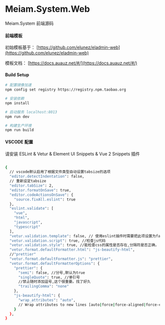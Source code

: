 # Meiam.System.Web

Meiam.System 前端源码

#### 前端模板

初始模板基于： [https://github.com/elunez/eladmin-web](https://github.com/elunez/eladmin-web)

模板文档： [https://docs.auauz.net/#/](https://docs.auauz.net/#/)

#### Build Setup
``` bash
# 配置镜像加速
npm config set registry https://registry.npm.taobao.org

# 安装依赖
npm install

# 启动服务 localhost:8013
npm run dev

# 构建生产环境
npm run build

```

#### VSCODE 配置

请安装 ESLint & Vetur & Element UI Snippets & Vue 2 Snippets 插件

``` bash

{
  // vscode默认启用了根据文件类型自动设置tabsize的选项
  "editor.detectIndentation": false,
  // 重新设定tabsize
  "editor.tabSize": 2,
  "editor.formatOnSave": true,
  "editor.codeActionsOnSave": {
    "source.fixAll.eslint": true
  },
  "eslint.validate": [
    "vue",
    "html",
    "javascript",
    "typescript"
  ],
  "vetur.validation.template": false, // 使用eslint插件时需要把此项设置为false
  "vetur.validation.script": true, //检查js代码
  "vetur.validation.style": true, //能检查css的属性是否存在,分隔符是否正确，
  "vetur.format.defaultFormatter.html": "js-beautify-html",
  //"prettier"
  "vetur.format.defaultFormatter.js": "prettier",
  "vetur.format.defaultFormatterOptions": {
    "prettier": {
      "semi": false, //分号,默认为true
      "singleQuote": true, //单引号
      //禁止随时添加逗号,这个很重要。找了好久
      "trailingComma": "none"
    },
    "js-beautify-html": {
      "wrap_attributes": "auto",
      // Wrap attributes to new lines [auto|force|force-aligned|force-expand-multiline] ["auto"]
    }
  },
}

``` 


